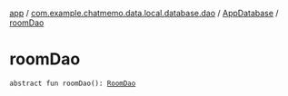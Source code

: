 [app](../../index.md) / [com.example.chatmemo.data.local.database.dao](../index.md) / [AppDatabase](index.md) / [roomDao](./room-dao.md)

# roomDao

`abstract fun roomDao(): `[`RoomDao`](../-room-dao/index.md)